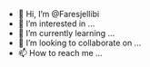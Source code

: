 - 👋 Hi, I’m @Faresjellibi
- 👀 I’m interested in ...
- 🌱 I’m currently learning ...
- 💞️ I’m looking to collaborate on ...
- 📫 How to reach me ...

<!---
Faresjellibi/Faresjellibi is a ✨ special ✨ repository because its `README.md` (this file) appears on your GitHub profile.
You can click the Preview link to take a look at your changes.
--->
